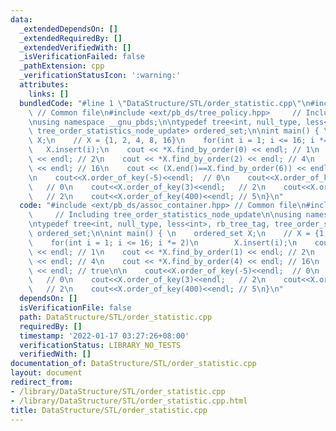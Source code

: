 ```yaml
---
data:
  _extendedDependsOn: []
  _extendedRequiredBy: []
  _extendedVerifiedWith: []
  _isVerificationFailed: false
  _pathExtension: cpp
  _verificationStatusIcon: ':warning:'
  attributes:
    links: []
  bundledCode: "#line 1 \"DataStructure/STL/order_statistic.cpp\"\n#include <ext/pb_ds/assoc_container.hpp>\
    \ // Common file\n#include <ext/pb_ds/tree_policy.hpp>     // Including tree_order_statistics_node_update\n\
    \nusing namespace __gnu_pbds;\n\ntypedef tree<int, null_type, less<int>, rb_tree_tag,\
    \ tree_order_statistics_node_update> ordered_set;\n\nint main() { \n    ordered_set\
    \ X;\n    // X = {1, 2, 4, 8, 16}\n    for(int i = 1; i <= 16; i *= 2)\n     \
    \   X.insert(i);\n    cout << *X.find_by_order(0) << endl; // 1\n    cout << *X.find_by_order(1)\
    \ << endl; // 2\n    cout << *X.find_by_order(2) << endl; // 4\n    cout << *X.find_by_order(4)\
    \ << endl; // 16\n    cout << (X.end()==X.find_by_order(6)) << endl; // true\n\
    \n    cout<<X.order_of_key(-5)<<endl;  // 0\n    cout<<X.order_of_key(1)<<endl;\
    \   // 0\n    cout<<X.order_of_key(3)<<endl;   // 2\n    cout<<X.order_of_key(4)<<endl;\
    \   // 2\n    cout<<X.order_of_key(400)<<endl; // 5\n}\n"
  code: "#include <ext/pb_ds/assoc_container.hpp> // Common file\n#include <ext/pb_ds/tree_policy.hpp>\
    \     // Including tree_order_statistics_node_update\n\nusing namespace __gnu_pbds;\n\
    \ntypedef tree<int, null_type, less<int>, rb_tree_tag, tree_order_statistics_node_update>\
    \ ordered_set;\n\nint main() { \n    ordered_set X;\n    // X = {1, 2, 4, 8, 16}\n\
    \    for(int i = 1; i <= 16; i *= 2)\n        X.insert(i);\n    cout << *X.find_by_order(0)\
    \ << endl; // 1\n    cout << *X.find_by_order(1) << endl; // 2\n    cout << *X.find_by_order(2)\
    \ << endl; // 4\n    cout << *X.find_by_order(4) << endl; // 16\n    cout << (X.end()==X.find_by_order(6))\
    \ << endl; // true\n\n    cout<<X.order_of_key(-5)<<endl;  // 0\n    cout<<X.order_of_key(1)<<endl;\
    \   // 0\n    cout<<X.order_of_key(3)<<endl;   // 2\n    cout<<X.order_of_key(4)<<endl;\
    \   // 2\n    cout<<X.order_of_key(400)<<endl; // 5\n}\n"
  dependsOn: []
  isVerificationFile: false
  path: DataStructure/STL/order_statistic.cpp
  requiredBy: []
  timestamp: '2022-01-17 03:27:26+08:00'
  verificationStatus: LIBRARY_NO_TESTS
  verifiedWith: []
documentation_of: DataStructure/STL/order_statistic.cpp
layout: document
redirect_from:
- /library/DataStructure/STL/order_statistic.cpp
- /library/DataStructure/STL/order_statistic.cpp.html
title: DataStructure/STL/order_statistic.cpp
---
```

